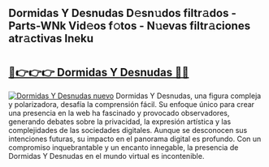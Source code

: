 ## Dormidas Y Desnudas D𝚎sn𝚞dos filtr𝚊dos - Parts-WNk Vid𝚎os f𝚘tos - N𝚞evas filtr𝚊ciones atr𝚊ctivas Ineku

# <h2><a href="http://mb74yq.tromn.icu/?c=Dormidas+Y+Desnudas">🔗👉👉👉 Dormidas Y Desnudas 🔗🔗</a></h2>

[![Dormidas Y Desnudas nuevo](https://i.imgur.com/pEAQMta.gif)](http://mb74yq.tromn.icu/?c=Dormidas+Y+Desnudas)
Dormidas Y Desnudas, una figura compleja y polarizadora, desafía la comprensión fácil. Su enfoque único para crear una presencia en la web ha fascinado y provocado observadores, generando debates sobre la privacidad, la expresión artística y las complejidades de las sociedades digitales. Aunque se desconocen sus intenciones futuras, su impacto en el panorama digital es profundo. Con un compromiso inquebrantable y un encanto innegable, la presencia de Dormidas Y Desnudas en el mundo virtual es incontenible.

